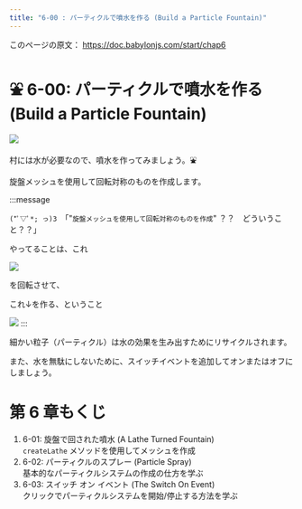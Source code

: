 ```yaml
---
title: "6-00 : パーティクルで噴水を作る (Build a Particle Fountain)"
---
```


このページの原文： https://doc.babylonjs.com/start/chap6

# ⛲ 6-00: パーティクルで噴水を作る (Build a Particle Fountain)

![](https://storage.googleapis.com/zenn-user-upload/01dad93e2610-20220502.gif)

村には水が必要なので、噴水を作ってみましょう。⛲

旋盤メッシュを使用して回転対称のものを作成します。

:::message

`(*ﾟ▽ﾟ*; っ)З `「"`旋盤メッシュを使用して回転対称のものを作成`" ？？　どういうこと？？」

やってることは、これ

![](https://doc.babylonjs.com/_next/image?url=%2Fimg%2Fgetstarted%2Fprofile.png&w=2048&q=75)

を回転させて、

これ↓を作る、ということ

![](https://doc.babylonjs.com/_next/image?url=%2Fimg%2FplaygroundsAndNMEs%2FgettingStartedLathe1.jpg&w=2048&q=75)
:::

細かい粒子（パーティクル）は水の効果を生み出すためにリサイクルされます。

また、水を無駄にしないために、スイッチイベントを追加してオンまたはオフにしましょう。



# 第 6 章もくじ

1. 6-01: 旋盤で回された噴水 (A Lathe Turned Fountain)<br />`createLathe` メソッドを使用してメッシュを作成
2. 6-02: パーティクルのスプレー (Particle Spray)<br />基本的なパーティクルシステムの作成の仕方を学ぶ
3. 6-03: スイッチ オン イベント (The Switch On Event)<br />クリックでパーティクルシステムを開始/停止する方法を学ぶ
